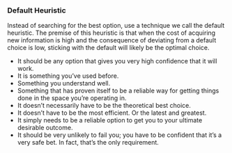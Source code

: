 
### Default Heuristic
Instead of searching for the best option, use a technique we call the default heuristic. The premise of this heuristic is that when the cost of acquiring new information is high and the consequence of deviating from a default choice is low, sticking with the default will likely be the optimal choice.
- It should be any option that gives you very high confidence that it will work.
- It is something you’ve used before.
- Something you understand well.
- Something that has proven itself to be a reliable way for getting things done in the space you’re operating in.
- It doesn’t necessarily have to be the theoretical best choice.
- It doesn’t have to be the most efficient. Or the latest and greatest.
- It simply needs to be a reliable option to get you to your ultimate desirable outcome.
- It should be very unlikely to fail you; you have to be confident that it’s a very safe bet. In fact, that’s the only requirement.

